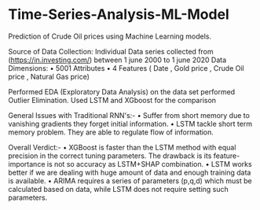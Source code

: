 # Time-Series-Analysis-ML-Model
Prediction of Crude Oil prices using Machine Learning models.

Source of Data Collection: Individual Data series collected from (https://in.investing.com/) between 1 june 2000 to 1 june 2020
Data Dimensions: 
• 5001 Attributes 
• 4 Features ( Date , Gold price , Crude Oil price , Natural Gas price)

Performed EDA (Exploratory Data Analysis) on the data set 
performed Outlier Elimination. 
Used LSTM and XGboost for the comparison

General Issues with Traditional RNN's:-
• Suffer from short memory due to vanishing gradients they forget initial information. 
• LSTM  tackle short term memory problem. They are able to regulate flow of information.

Overall Verdict:-
•	XGBoost is faster than the LSTM method with equal precision in the correct tuning parameters. The drawback is its feature-importance is not so accuracy as LSTM+SHAP combination.
•	LSTM works better if we are dealing with huge amount of data and enough training data is available.
•	ARIMA requires a series of parameters (p,q,d) which must be calculated based on data, while LSTM does not require setting such parameters.

